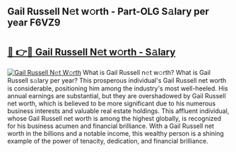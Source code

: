 ## Gail Russell N𝚎t w𝚘rth - Part-OLG S𝚊lary per year F6VZ9

# <h2><a href="http://gc20fo.nevu.top/?p=Gail+Russell">🔗 👉🔴 Gail Russell N𝚎t w𝚘rth - S𝚊lary</a></h2>

[![Gail Russell N𝚎t W𝚘rth](https://i.imgur.com/Oavwk0R.jpeg)](http://gc20fo.nevu.top/?p=Gail+Russell)
What is Gail Russell n𝚎t w𝚘rth? What is Gail Russell s𝚊lary per year?
This prosperous individual's Gail Russell net worth is considerable, positioning him among the industry's most well-heeled. His annual earnings are substantial, but they are overshadowed by Gail Russell net worth, which is believed to be more significant due to his numerous business interests and valuable real estate holdings. This affluent individual, whose Gail Russell net worth is among the highest globally, is recognized for his business acumen and financial brilliance. With a Gail Russell net worth in the billions and a notable income, this wealthy person is a shining example of the power of tenacity, dedication, and financial brilliance.
